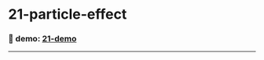 # 21-particle-effect

### :eyes: demo: [21-demo](http://47.98.249.108:3001/21-particle-effect/index.html)
---
